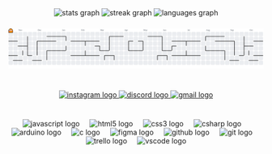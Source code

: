 ###

<br clear="both">

<div align="center">
  <img src="https://github-readme-stats.vercel.app/api?username=Yasxzz&hide_title=false&hide_rank=false&show_icons=false&include_all_commits=true&count_private=true&disable_animations=false&theme=dracula&locale=pt-br&hide_border=true&custom_title=Estat%C3%ADsticas" height="150" alt="stats graph"  />
  <img src="https://streak-stats.demolab.com?user=Yasxzz&locale=pt-br&mode=daily&theme=dracula&hide_border=true&border_radius=5&date_format=M%20j%5B,%20Y%5D" height="150" alt="streak graph"  />
  <img src="https://github-readme-stats.vercel.app/api/top-langs?username=Yasxzz&locale=pt-br&hide_title=false&layout=compact&card_width=320&langs_count=5&theme=dracula&hide_border=true&custom_title=Linguagens" height="150" alt="languages graph"  />
</div>

###

<picture>
  <source media="(prefers-color-scheme: dark)" srcset="https://raw.githubusercontent.com/Yasxzz/Yasxzz/output/pacman-contribution-graph-dark.svg">
  <source media="(prefers-color-scheme: light)" srcset="https://raw.githubusercontent.com/Yasxzz/Yasxzz/output/pacman-contribution-graph.svg">
  <img alt="pacman contribution graph" src="https://raw.githubusercontent.com/Yasxzz/Yasxzz/output/pacman-contribution-graph.svg">
</picture>

###
<br clear="both">

<div align="center">
  <a href="https://www.instagram.com/yasxz____/" target="_blank">
    <img src="https://img.shields.io/static/v1?message=Instagram&logo=instagram&label=&color=899aa1&logoColor=white&labelColor=&style=for-the-badge" height="35" alt="instagram logo"  />
  </a>
  <a href="https://discord.com/channels/@tx_yas" target="_blank">
    <img src="https://img.shields.io/static/v1?message=Discord&logo=discord&label=&color=bda2a2&logoColor=white&labelColor=&style=for-the-badge" height="35" alt="discord logo"  />
  </a>
  <a href="https://mail.google.com/mail/u/0/?pli=1#inbox" target="_blank">
    <img src="https://img.shields.io/static/v1?message=Gmail&logo=gmail&label=&color=d18681&logoColor=white&labelColor=&style=for-the-badge" height="35" alt="gmail logo"  />
  </a>
</div>

###

<br clear="both">

<div align="center">
  <img src="https://cdn.jsdelivr.net/gh/devicons/devicon/icons/javascript/javascript-original.svg" height="30" alt="javascript logo"  />
  <img width="12" />
  <img src="https://cdn.jsdelivr.net/gh/devicons/devicon/icons/html5/html5-original.svg" height="30" alt="html5 logo"  />
  <img width="12" />
  <img src="https://cdn.jsdelivr.net/gh/devicons/devicon/icons/css3/css3-original.svg" height="30" alt="css3 logo"  />
  <img width="12" />
  <img src="https://cdn.jsdelivr.net/gh/devicons/devicon/icons/csharp/csharp-original.svg" height="30" alt="csharp logo"  />
  <img width="12" />
  <img src="https://cdn.jsdelivr.net/gh/devicons/devicon/icons/arduino/arduino-original.svg" height="30" alt="arduino logo"  />
  <img width="12" />
  <img src="https://cdn.jsdelivr.net/gh/devicons/devicon/icons/c/c-original.svg" height="30" alt="c logo"  />
  <img width="12" />
  <img src="https://cdn.jsdelivr.net/gh/devicons/devicon/icons/figma/figma-original.svg" height="30" alt="figma logo"  />
  <img width="12" />
  <img src="https://cdn.jsdelivr.net/gh/devicons/devicon/icons/github/github-original.svg" height="30" alt="github logo"  />
  <img width="12" />
  <img src="https://cdn.jsdelivr.net/gh/devicons/devicon/icons/git/git-original.svg" height="30" alt="git logo"  />
  <img width="12" />
  <img src="https://cdn.jsdelivr.net/gh/devicons/devicon/icons/trello/trello-plain.svg" height="30" alt="trello logo"  />
  <img width="12" />
  <img src="https://cdn.jsdelivr.net/gh/devicons/devicon/icons/vscode/vscode-original.svg" height="30" alt="vscode logo"  />
</div>

###

